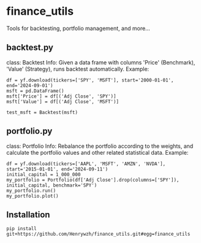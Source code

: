 # finance_utils
Tools for backtesting, portfolio management, and more...

## backtest.py
class: Backtest
Info: Given a data frame with columns 'Price' (Benchmark), 'Value' (Strategy), runs backtest automatically.
Example: 
```
df = yf.download(tickers=['SPY', 'MSFT'], start='2000-01-01', end='2024-09-01')
msft = pd.DataFrame()
msft['Price'] = df[('Adj Close', 'SPY')]
msft['Value'] = df[('Adj Close', 'MSFT')]

test_msft = Backtest(msft)
```

## portfolio.py
class: Portfolio
Info: Rebalance the portfolio according to the weights, and calculate the portfolio values and other related statistical data.
Example: 
```
df = yf.download(tickers=['AAPL', 'MSFT', 'AMZN', 'NVDA'], start='2015-01-01', end='2024-09-11')
initial_capital = 1_000_000
my_portfolio = Portfolio(df['Adj Close'].drop(columns=['SPY']), initial_capital, benchmark='SPY')
my_portfolio.run()
my_portfolio.plot()
```

## Installation
```
pip install git+https://github.com/Henrywzh/finance_utils.git#egg=finance_utils
```
